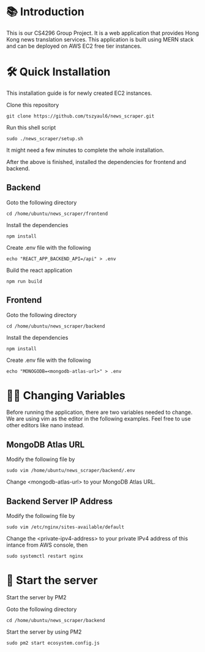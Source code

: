 # 📚 Introduction

This is our CS4296 Group Project. It is a web application that provides Hong Kong news translation services. This application is built using MERN stack and can be deployed on AWS EC2 free tier instances.

# 🛠 Quick Installation

This installation guide is for newly created EC2 instances.

Clone this repository

```
git clone https://github.com/tszyaul6/news_scraper.git
```

Run this shell script

```
sudo ./news_scraper/setup.sh
```

It might need a few minutes to complete the whole installation.

After the above is finished, installed the dependencies for frontend and backend.

## Backend

Goto the following directory

```
cd /home/ubuntu/news_scraper/frontend
```

Install the dependencies

```
npm install
```

Create .env file with the following

```
echo "REACT_APP_BACKEND_API=/api" > .env
```

Build the react application

```
npm run build
```

## Frontend

Goto the following directory

```
cd /home/ubuntu/news_scraper/backend
```

Install the dependencies

```
npm install
```

Create .env file with the following

```
echo "MONOGODB=<mongodb-atlas-url>" > .env
```

# ✍🏻 Changing Variables

Before running the application, there are two variables needed to change.
We are using vim as the editor in the following examples.
Feel free to use other editors like nano instead.

## MongoDB Atlas URL

Modify the following file by

```
sudo vim /home/ubuntu/news_scraper/backend/.env
```

Change \<mongodb-atlas-url\> to your MongoDB Atlas URL.

## Backend Server IP Address

Modify the following file by

```
sudo vim /etc/nginx/sites-available/default
```

Change the \<private-ipv4-address\> to your private IPv4 address of this intance from AWS console, then

```
sudo systemctl restart nginx
```

# 🌈 Start the server

Start the server by PM2

Goto the following directory
```
cd /home/ubuntu/news_scraper/backend
```

Start the server by using PM2
```
sudo pm2 start ecosystem.config.js
```
